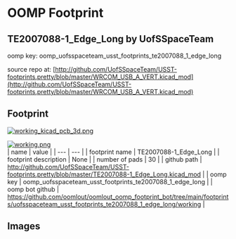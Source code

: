 # OOMP Footprint  
## TE2007088-1_Edge_Long  by UofSSpaceTeam  
  
oomp key: oomp_uofsspaceteam_usst_footprints_te2007088_1_edge_long  
  
source repo at: [http://github.com/UofSSpaceTeam/USST-footprints.pretty/blob/master/WRCOM_USB_A_VERT.kicad_mod](http://github.com/UofSSpaceTeam/USST-footprints.pretty/blob/master/WRCOM_USB_A_VERT.kicad_mod)  
## Footprint  
  
[![working_kicad_pcb_3d.png](working_kicad_pcb_3d_600.png)](working_kicad_pcb_3d.png)  
  
[![working.png](working_600.png)](working.png)  
| name | value | 
| --- | --- | 
| footprint name | TE2007088-1_Edge_Long | 
| footprint description | None | 
| number of pads | 30 | 
| github path | http://github.com/UofSSpaceTeam/USST-footprints.pretty/blob/master/TE2007088-1_Edge_Long.kicad_mod | 
| oomp key | oomp_uofsspaceteam_usst_footprints_te2007088_1_edge_long | 
| oomp bot github | https://github.com/oomlout/oomlout_oomp_footprint_bot/tree/main/footprints/uofsspaceteam_usst_footprints_te2007088_1_edge_long/working | 
## Images  
